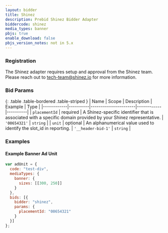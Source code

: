 ```yaml
---
layout: bidder
title: Shinez
description: Prebid Shinez Bidder Adapter
biddercode: shinez
media_types: banner
pbjs: true
enable_download: false
pbjs_version_notes: not in 5.x
---
```


### Registration

The Shinez adapter requires setup and approval from the Shinez team. Please reach out to tech-team@shinez.io for more information.

### Bid Params

{: .table .table-bordered .table-striped }
| Name       | Scope    | Description          | Example    | Type     |
|------------|----------|----------------------|------------|----------|
| `placementId` | required | A Shinez-specific identifier that is associated with a specific domain provided by your Shinez representative.  | `'00654321'` | `string` |
| `unit` | optional | An alphanumerical value used to identify the slot_id in reporting. | `'__header-bid-1'`   | `string` |

### Examples

#### Example Banner Ad Unit

```javascript
var adUnit = {
  code: "test-div",
  mediaTypes: {
    banner: {
      sizes: [[300, 250]]
    }
  },
  bids: [{
    bidder: "shinez",
    params: {
      placementId: "00654321"
    }
  }]
};
```
